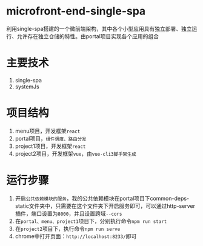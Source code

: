 # microfront-end-single-spa
利用single-spa搭建的一个微前端架构，其中各个小型应用具有独立部署、独立运行、允许存在独立仓储的特性。由portal项目实现各个应用的组合

# 主要技术
1. single-spa
2. systemJs

# 项目结构
1. menu项目，开发框架`react`
2. portal项目，`组件调度、路由分发`
3. project1项目，开发框架`react`
4. project2项目，开发框架`vue`，由`vue-cli3脚手架生成`
  
# 运行步骤
1. 开启`公共依赖模块的服务`，我的公共依赖模块在portal项目下common-deps-static文件夹中，只需要在这个文件夹下开启服务即可，可以通过http-server插件，端口设置为`8000`，并且设置跨域`--cors`
2. 在`portal、menu、project1`项目下，分别执行命令`npm run start`
3. 在`project2`项目下，执行命令`npm run serve`
4. chrome中打开页面：`http://localhost:8233/`即可
